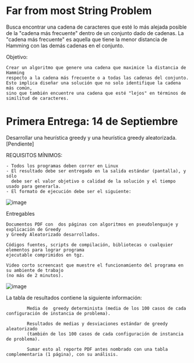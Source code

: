 # Far from most String Problem #

Busca encontrar una cadena de caracteres que esté lo más alejada posible de la "cadena más frecuente" dentro de un conjunto dado de cadenas. La "cadena más frecuente" es aquella que tiene la menor distancia de Hamming con las demás cadenas en el conjunto.

Objetivo: 
  
    Crear un algoritmo que genere una cadena que maximice la distancia de Hamming 
    respecto a la cadena más frecuente o a todas las cadenas del conjunto. 
    Esto implica diseñar una solución que no solo identifique la cadena más común, 
    sino que también encuentre una cadena que esté "lejos" en términos de similitud de caracteres.




# Primera Entrega: 14 de Septiembre #

  Desarrollar una heurística greedy y una heurística greedy aleatorizada. [Pendiente]

  REQUISITOS MÍNIMOS: 
    
    - Todos los programas deben correr en Linux
    - El resultado debe ser entregado en la salida estándar (pantalla), y sólo 
      debe ser el valor objetivo o calidad de la solución y el tiempo usado para generarla.
    - El formato de ejecución debe ser el siguiente:

  ![image](https://github.com/user-attachments/assets/47373d13-c02d-475c-a196-c533295d2461)

  Entregables

    Documentos PDF con  dos páginas con algoritmos en pseudolenguaje y explicación de Greedy 
    y Greedy Aleatorizado desarrollados.
    
    Códigos fuentes, scripts de compilación, bibliotecas o cualquier elementos para lograr programa 
    ejecutable comprimidos en tgz.
    
    Video corto screencast que muestre el funcionamiento del programa en su ambiente de trabajo 
    (no más de 2 minutos).

  ![image](https://github.com/user-attachments/assets/a7d5bc4e-06d8-4c49-b862-36448b327654)

  La tabla de resultados contiene la siguiente información: 

            Media de  greedy determinista (media de los 100 casos de cada configuración de instancia de problema).
            
            Resultados de medias y desviaciones estándar de greedy aleatorizado 
            (también de los 100 casos de cada configuración de instancia de problema).
            
            Sumar esto al reporte PDF antes nombrado con una tabla complementaria (1 página), con su análisis.

  
